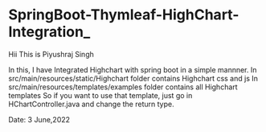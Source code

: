 # SpringBoot-Thymleaf-HighChart-Integration_



Hii This is Piyushraj Singh

In this, I have Integrated Highchart with spring boot in a simple mannner.
In src/main/resources/static/Highchart folder contains Highchart css and js
In src/main/resources/templates/examples folder contains all Highchart templates
So if you want to use that template, just go in HChartController.java and change the return type.


Date: 3 June,2022

